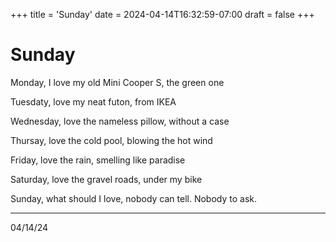+++
title = 'Sunday'
date = 2024-04-14T16:32:59-07:00
draft = false
+++


 # Sunday

 Monday, I love my old Mini Cooper S, the green one

 Tuesdaty, love my neat futon, from IKEA

 Wednesday, love the nameless pillow, without a case

 Thursay, love the cold pool, blowing the hot wind

 Friday, love the rain, smelling like paradise

 Saturday, love the gravel roads, under my bike

 Sunday, what should I love, nobody can tell. Nobody to ask.


 ---
 04/14/24
